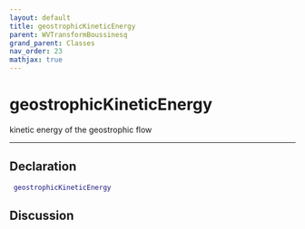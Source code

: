 ```yaml
---
layout: default
title: geostrophicKineticEnergy
parent: WVTransformBoussinesq
grand_parent: Classes
nav_order: 23
mathjax: true
---
```


#  geostrophicKineticEnergy

kinetic energy of the geostrophic flow


---

## Declaration
```matlab
 geostrophicKineticEnergy
```
## Discussion

      
